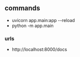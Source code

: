 ## commands
- uvicorn app.main:app --reload
- python -m app.main

### urls
- http://localhost:8000/docs